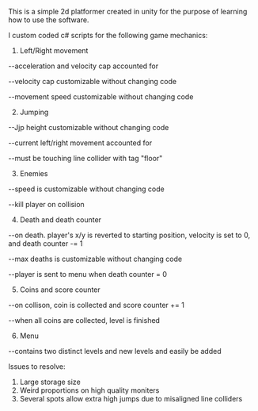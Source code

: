 This is a simple 2d platformer created in unity for the purpose of learning how to use the software.

I custom coded c# scripts for the following game mechanics:


1. Left/Right movement

--acceleration and velocity cap accounted for

--velocity cap customizable without changing code

--movement speed customizable without changing code


2. Jumping

--Jjp height customizable without changing code

--current left/right movement accounted for

--must be touching line collider with tag "floor"


3. Enemies

--speed is customizable without changing code

--kill player on collision


4. Death and death counter

--on death. player's x/y is reverted to starting position, velocity is set to 0, and death counter -= 1

--max deaths is customizable without changing code

--player is sent to menu when death counter = 0


5. Coins and score counter

--on collison, coin is collected and score counter += 1

--when all coins are collected, level is finished


6. Menu

--contains two distinct levels and new levels and easily be added

Issues to resolve:

1. Large storage size
2. Weird proportions on high quality moniters
3. Several spots allow extra high jumps due to misaligned line colliders
